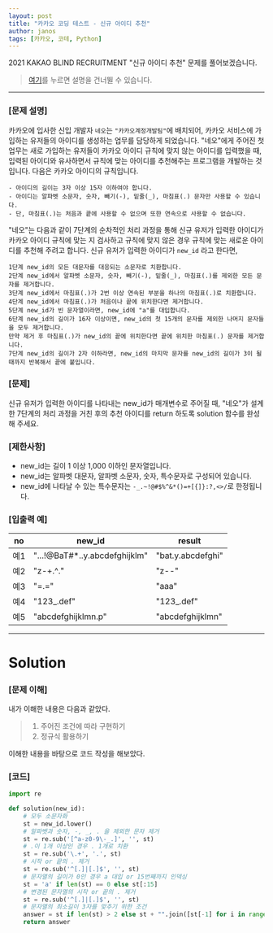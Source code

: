 ```yaml
---
layout: post
title: "카카오 코딩 테스트 - 신규 아이디 추천"
author: janos
tags: [카카오, 코테, Python]
---
```


2021 KAKAO BLIND RECRUITMENT "신규 아이디 추천" 문제를 풀어보겠습니다.

> [여기](#solution)를 누르면 설명을 건너뛸 수 있습니다.

---

### [문제 설명]

카카오에 입사한 신입 개발자 `네오`는 `"카카오계정개발팀"`에 배치되어, 카카오 서비스에 가입하는 유저들의 아이디를 생성하는 업무를 담당하게 되었습니다. "네오"에게 주어진 첫 업무는 새로 가입하는 유저들이 카카오 아이디 규칙에 맞지 않는 아이디를 입력했을 때, 입력된 아이디와 유사하면서 규칙에 맞는 아이디를 추천해주는 프로그램을 개발하는 것입니다.
다음은 카카오 아이디의 규칙입니다.

```
- 아이디의 길이는 3자 이상 15자 이하여야 합니다.
- 아이디는 알파벳 소문자, 숫자, 빼기(-), 밑줄(_), 마침표(.) 문자만 사용할 수 있습니다.
- 단, 마침표(.)는 처음과 끝에 사용할 수 없으며 또한 연속으로 사용할 수 없습니다.
```

"네오"는 다음과 같이 7단계의 순차적인 처리 과정을 통해 신규 유저가 입력한 아이디가 카카오 아이디 규칙에 맞는 지 검사하고 규칙에 맞지 않은 경우 규칙에 맞는 새로운 아이디를 추천해 주려고 합니다.
신규 유저가 입력한 아이디가 `new_id` 라고 한다면,

```
1단계 new_id의 모든 대문자를 대응되는 소문자로 치환합니다.
2단계 new_id에서 알파벳 소문자, 숫자, 빼기(-), 밑줄(_), 마침표(.)를 제외한 모든 문자를 제거합니다.
3단계 new_id에서 마침표(.)가 2번 이상 연속된 부분을 하나의 마침표(.)로 치환합니다.
4단계 new_id에서 마침표(.)가 처음이나 끝에 위치한다면 제거합니다.
5단계 new_id가 빈 문자열이라면, new_id에 "a"를 대입합니다.
6단계 new_id의 길이가 16자 이상이면, new_id의 첫 15개의 문자를 제외한 나머지 문자들을 모두 제거합니다.
만약 제거 후 마침표(.)가 new_id의 끝에 위치한다면 끝에 위치한 마침표(.) 문자를 제거합니다.
7단계 new_id의 길이가 2자 이하라면, new_id의 마지막 문자를 new_id의 길이가 3이 될 때까지 반복해서 끝에 붙입니다.
```

### [문제]

신규 유저가 입력한 아이디를 나타내는 new_id가 매개변수로 주어질 때, "네오"가 설계한 7단계의 처리 과정을 거친 후의 추천 아이디를 return 하도록 solution 함수를 완성해 주세요.

### [제한사항]

- new_id는 길이 1 이상 1,000 이하인 문자열입니다.
- new_id는 알파벳 대문자, 알파벳 소문자, 숫자, 특수문자로 구성되어 있습니다.
- new_id에 나타날 수 있는 특수문자는 `-_.~!@#$%^&*()=+[{]}:?,<>/`로 한정됩니다.

### [입출력 예]

no | new_id                         | result
---| ------------------------------ | ------
예1 | "...!@BaT#*..y.abcdefghijklm" | "bat.y.abcdefghi" 
예2 | "z-+.^."                      | "z--"
예3 | "=.="                         | "aaa"
예4 | "123_.def"                    | "123_.def"
예5 | "abcdefghijklmn.p"            | "abcdefghijklmn"

---

# Solution

### [문제 이해]

내가 이해한 내용은 다음과 같았다.
> 1. 주어진 조건에 따라 구현하기
> 2. 정규식 활용하기

이해한 내용을 바탕으로 코드 작성을 해보았다.

### [코드]

```python
import re

def solution(new_id):
    # 모두 소문자화
    st = new_id.lower()
    # 알파벳과 숫자, -, _, . 을 제외한 문자 제거
    st = re.sub('[^a-z0-9\-_.]', '', st)
    # .이 1개 이상인 경우 . 1개로 치환
    st = re.sub('\.+', '.', st)
    # 시작 or 끝의 . 제거
    st = re.sub('^[.]|[.]$', '', st)
    # 문자열의 길이가 0인 경우 a 대입 or 15번째까지 인덱싱
    st = 'a' if len(st) == 0 else st[:15]
    # 변경된 문자열의 시작 or 끝의 . 제거
    st = re.sub('^[.]|[.]$', '', st)
    # 문자열의 최소길이 3자를 맞추기 위한 조건
    answer = st if len(st) > 2 else st + "".join([st[-1] for i in range(3-len(st))])
    return answer
```